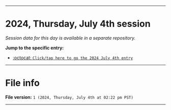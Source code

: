 
***

# 2024, Thursday, July 4th session

_Session data for this day is available in a separate repository._

**Jump to the specific entry:**

- [:octocat: `Click/tap here to go the 2024 July 4th entry`](https://github.com/seanpm2001/SeansLifeArchive_Images_TinyTower_Y2024/tree/SeansLifeArchive_Images_TinyTower_Y2024_Main-dev/2024/07_July/04/)

***

# File info

**File version:** `1 (2024, Thursday, July 4th at 02:22 pm PST)`

***
